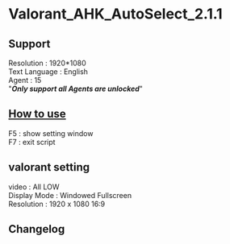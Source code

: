 # Valorant_AHK_AutoSelect_2.1.1


## Support <br>
Resolution : 1920*1080 <br>
Text Language : English <br>
Agent : 15 <br>
"_**Only support all Agents are unlocked**_" <br>

## [How to use](https://www.youtube.com/watch?v=okPJGBwlrsk&t=1s)  <br>
F5 : show setting window <br>
F7 : exit script <br>

## valorant setting <br>
video : All LOW <br>
Display Mode : Windowed Fullscreen <br>
Resolution : 1920 x 1080 16:9 <br>

## Changelog <br>

